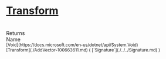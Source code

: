 # [Transform](./AddVector-100663611.md)


<br>
Returns<img width=542/>Name
<br>
<sub>[Void](https://docs.microsoft.com/en-us/dotnet/api/System.Void)</sub><img width=500/><sub>[Transform](./AddVector-100663611.md) ( [`Signature`](./../../Signature.md) )</sub><br>


